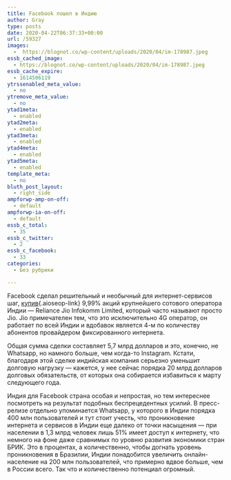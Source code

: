 ```yaml
---
title: Facebook пошел в Индию
author: Gray
type: posts
date: 2020-04-22T06:37:33+00:00
url: /59327
images:
  -  https://blognot.co/wp-content/uploads/2020/04/im-178987.jpeg
essb_cached_image:
  - https://blognot.co/wp-content/uploads/2020/04/im-178987.jpeg
essb_cache_expire:
  - 1614506119
ytrssenabled_meta_value:
  - no
ytremove_meta_value:
  - no
ytad1meta:
  - enabled
ytad2meta:
  - enabled
ytad3meta:
  - enabled
ytad4meta:
  - enabled
ytad5meta:
  - enabled
template_meta:
  - no
bluth_post_layout:
  - right_side
ampforwp-amp-on-off:
  - default
ampforwp-ia-on-off:
  - default
essb_c_total:
  - 35
essb_c_twitter:
  - 2
essb_c_facebook:
  - 33
categories:
  - Без рубрики

---
```








Facebook сделал решительный и необычный для интернет-сервисов шаг, [купив][1]{.aioseop-link} 9,99% акций крупнейшего сотового оператора Индии — Reliance Jio Infokomm Limited, который часто называют просто Jio. Jio примечателен тем, что это исключительно 4G оператор, он работает по всей Индии и вдобавок является 4-м по количеству абонентов провайдером фиксированного интернета.

Общая сумма сделки составляет 5,7 млрд долларов и это, конечно, не Whatsapp, но намного больше, чем когда-то Instagram. Кстати, благодаря этой сделке индийская компания серьезно уменьшит долговую нагрузку — кажется, у нее сейчас порядка 20 млрд долларов долговых обязательств, от которых она собирается избавиться к марту следующего года.

Индия для Facebook страна особая и непростая, но тем интереснее посмотреть на результат подобных беспрецедентных усилий. В пресс-релизе отдельно упоминается Whatsapp, у которого в Индии порядка 400 млн пользователей и тут стоит учесть, что проникновение интернета и сервисов в Индии еще далеко от точки насыщения — при населении в 1,3 млрд человек лишь 51% имеет доступ к интернету, что немного на фоне даже сравнимых по уровню развития экономики стран БРИК. Это в процентах, а количественно, чтобы догнать уровень проникновения в Бразилии, Индии понадобится увеличить онлайн-население на 200 млн пользователей, что примерно вдвое больше, чем в России всего. Так что и количественно потенциал огромный.

 [1]: https://about.fb.com/news/2020/04/facebook-invests-in-jio/
